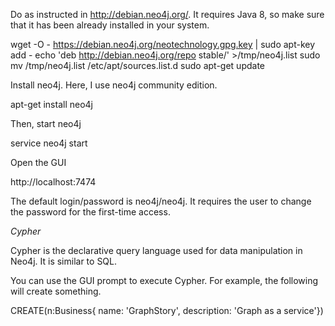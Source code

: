 Do as instructed in http://debian.neo4j.org/. It requires Java 8, so make sure that it has been already installed in your system.

wget -O - https://debian.neo4j.org/neotechnology.gpg.key | sudo apt-key add -
echo 'deb http://debian.neo4j.org/repo stable/' >/tmp/neo4j.list
sudo mv /tmp/neo4j.list /etc/apt/sources.list.d
sudo apt-get update

Install neo4j. Here, I use neo4j community edition.

apt-get install neo4j

Then, start neo4j

service neo4j start

Open the GUI

http://localhost:7474

<insert screenshot>

The default login/password is neo4j/neo4j. It requires the user to change the password for the first-time access.


*Cypher*

Cypher is the declarative query language used for data manipulation in Neo4j. It is similar to SQL.

You can use the GUI prompt to execute Cypher. For example, the following will create something.

CREATE(n:Business{ name: 'GraphStory', description: 'Graph as a service'})
